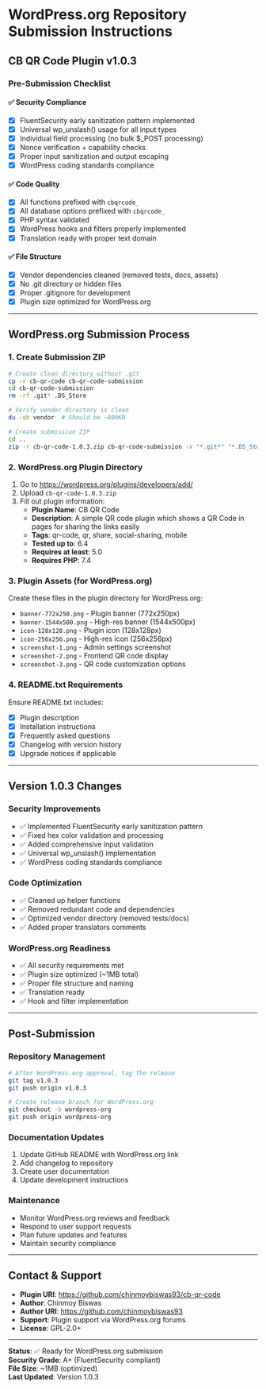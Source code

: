 # WordPress.org Repository Submission Instructions

## CB QR Code Plugin v1.0.3

### Pre-Submission Checklist

#### ✅ **Security Compliance**
- [x] FluentSecurity early sanitization pattern implemented
- [x] Universal wp_unslash() usage for all input types
- [x] Individual field processing (no bulk $_POST processing)
- [x] Nonce verification + capability checks
- [x] Proper input sanitization and output escaping
- [x] WordPress coding standards compliance

#### ✅ **Code Quality**
- [x] All functions prefixed with `cbqrcode_`
- [x] All database options prefixed with `cbqrcode_`
- [x] PHP syntax validated
- [x] WordPress hooks and filters properly implemented
- [x] Translation ready with proper text domain

#### ✅ **File Structure**
- [x] Vendor dependencies cleaned (removed tests, docs, assets)
- [x] No .git directory or hidden files
- [x] Proper .gitignore for development
- [x] Plugin size optimized for WordPress.org

---

## WordPress.org Submission Process

### 1. **Create Submission ZIP**
```bash
# Create clean directory without .git
cp -r cb-qr-code cb-qr-code-submission
cd cb-qr-code-submission
rm -rf .git* .DS_Store

# Verify vendor directory is clean
du -sh vendor  # Should be ~800KB

# Create submission ZIP
cd ..
zip -r cb-qr-code-1.0.3.zip cb-qr-code-submission -x "*.git*" "*.DS_Store"
```

### 2. **WordPress.org Plugin Directory**
1. Go to https://wordpress.org/plugins/developers/add/
2. Upload `cb-qr-code-1.0.3.zip`
3. Fill out plugin information:
   - **Plugin Name**: CB QR Code
   - **Description**: A simple QR code plugin which shows a QR Code in pages for sharing the links easily
   - **Tags**: qr-code, qr, share, social-sharing, mobile
   - **Tested up to**: 6.4
   - **Requires at least**: 5.0
   - **Requires PHP**: 7.4

### 3. **Plugin Assets (for WordPress.org)**
Create these files in the plugin directory for WordPress.org:
- `banner-772x250.png` - Plugin banner (772x250px)
- `banner-1544x500.png` - High-res banner (1544x500px)  
- `icon-128x128.png` - Plugin icon (128x128px)
- `icon-256x256.png` - High-res icon (256x256px)
- `screenshot-1.png` - Admin settings screenshot
- `screenshot-2.png` - Frontend QR code display
- `screenshot-3.png` - QR code customization options

### 4. **README.txt Requirements**
Ensure README.txt includes:
- [x] Plugin description
- [x] Installation instructions  
- [x] Frequently asked questions
- [x] Changelog with version history
- [x] Upgrade notices if applicable

---

## Version 1.0.3 Changes

### Security Improvements
- ✅ Implemented FluentSecurity early sanitization pattern
- ✅ Fixed hex color validation and processing
- ✅ Added comprehensive input validation
- ✅ Universal wp_unslash() implementation
- ✅ WordPress coding standards compliance

### Code Optimization  
- ✅ Cleaned up helper functions
- ✅ Removed redundant code and dependencies
- ✅ Optimized vendor directory (removed tests/docs)
- ✅ Added proper translators comments

### WordPress.org Readiness
- ✅ All security requirements met
- ✅ Plugin size optimized (~1MB total)
- ✅ Proper file structure and naming
- ✅ Translation ready
- ✅ Hook and filter implementation

---

## Post-Submission

### Repository Management
```bash
# After WordPress.org approval, tag the release
git tag v1.0.3
git push origin v1.0.3

# Create release branch for WordPress.org
git checkout -b wordpress-org
git push origin wordpress-org
```

### Documentation Updates
1. Update GitHub README with WordPress.org link
2. Add changelog to repository
3. Create user documentation
4. Update development instructions

### Maintenance
- Monitor WordPress.org reviews and feedback
- Respond to user support requests
- Plan future updates and features
- Maintain security compliance

---

## Contact & Support

- **Plugin URI**: https://github.com/chinmoybiswas93/cb-qr-code
- **Author**: Chinmoy Biswas
- **Author URI**: https://github.com/chinmoybiswas93
- **Support**: Plugin support via WordPress.org forums
- **License**: GPL-2.0+

---

**Status**: ✅ Ready for WordPress.org submission  
**Security Grade**: A+ (FluentSecurity compliant)  
**File Size**: ~1MB (optimized)  
**Last Updated**: Version 1.0.3